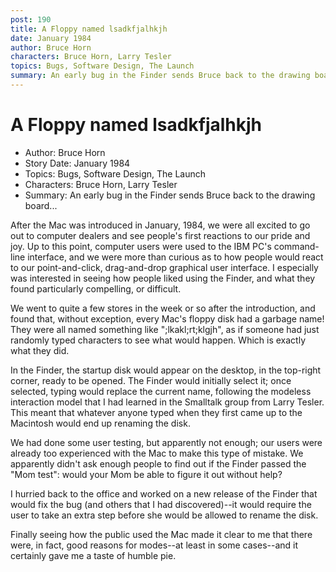 ```yaml
---
post: 190
title: A Floppy named lsadkfjalhkjh
date: January 1984
author: Bruce Horn
characters: Bruce Horn, Larry Tesler
topics: Bugs, Software Design, The Launch
summary: An early bug in the Finder sends Bruce back to the drawing board...
---
```


# A Floppy named lsadkfjalhkjh
* Author: Bruce Horn
* Story Date: January 1984
* Topics: Bugs, Software Design, The Launch
* Characters: Bruce Horn, Larry Tesler
* Summary: An early bug in the Finder sends Bruce back to the drawing board...

After the Mac was introduced in January, 1984, we were all excited to go out to computer dealers and see people's first reactions to our pride and joy.  Up to this point, computer users were used to the IBM PC's command-line interface, and we were more than curious as to how people would react to our point-and-click, drag-and-drop graphical user interface.  I especially was interested in seeing how people liked using the Finder, and what they found particularly compelling, or difficult.

We went to quite a few stores in the week or so after the introduction, and found that, without exception, every Mac's floppy disk had a garbage name!  They were all named something like ";lkakl;rt;klgjh", as if someone had just randomly typed characters to see what would happen.  Which is exactly what they did.

In the Finder, the startup disk would appear on the desktop, in the top-right corner, ready to be opened.  The Finder would initially select it; once selected, typing would replace the current name, following the modeless interaction model that I had learned in the Smalltalk group from Larry Tesler.  This meant that whatever anyone typed when they first came up to the Macintosh would end up renaming the disk.

We had done some user testing, but apparently not enough; our users were already too experienced with the Mac to make this type of mistake.  We apparently didn't ask enough people to find out if the Finder passed the "Mom test": would your Mom be able to figure it out without help?

I hurried back to the office and worked on a new release of the Finder that would fix the bug (and others that I had discovered)--it would require the user to take an extra step before she would be allowed to rename the disk.

Finally seeing how the public used the Mac made it clear to me that there were, in fact, good reasons for modes--at least in some cases--and it certainly gave me a taste of humble pie.